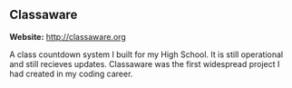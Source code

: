 ## Classaware

**Website:** http://classaware.org

A class countdown system I built for my High School. It is still operational and still recieves updates. Classaware was the first widespread project I had created in my coding career.
